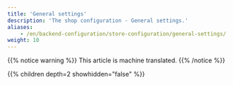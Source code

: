 ```yaml
---
title: 'General settings'
description: 'The shop configuration - General settings.'
aliases:
    - /en/backend-configuration/store-configuration/general-settings/
weight: 10
---
```


{{% notice warning %}}
This article is machine translated.
{{% /notice %}}

{{% children depth=2 showhidden="false" %}}
